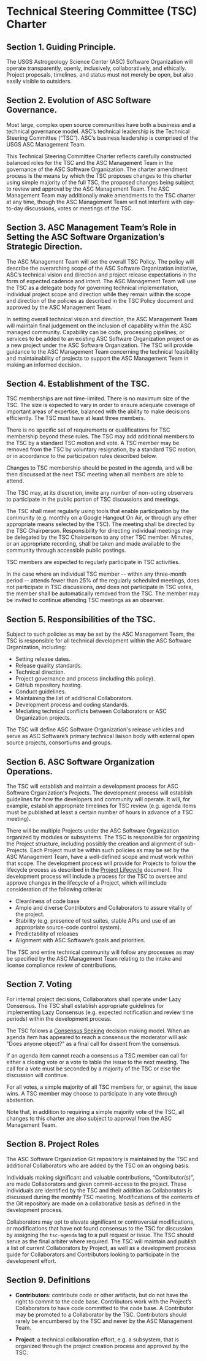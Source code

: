 ﻿# Technical Steering Committee (TSC) Charter

## Section 1. Guiding Principle.

The USGS Astrogeology Science Center (ASC) Software Organization will operate transparently, openly, inclusively, 
collaboratively, and ethically. Project proposals, timelines, and status
must not merely be open, but also easily visible to outsiders.

## Section 2. Evolution of ASC Software Governance.

Most large, complex open source communities have both a business and a
technical governance model. ASC’s technical leadership
is the Technical Steering Committee (“TSC”). ASC’s business
leadership is comprised of the USGS ASC Management Team.

This Technical Steering Committee Charter reflects carefully
constructed balanced roles for the TSC and the ASC Management Team in the governance of
the ASC Software Organization. The charter amendment process is the means by which the TSC
proposes changes to this charter using simple majority of the full TSC, the proposed
changes being subject to review and approval by the ASC Management Team. The ASC Management Team may
additionally make amendments to the TSC charter at any time, though the
ASC Management Team will not interfere with day-to-day discussions, votes or meetings
of the TSC.

## Section 3. ASC Management Team’s Role in Setting the ASC Software Organization’s Strategic Direction.  

The ASC Management Team will set the overall TSC Policy. The policy will describe the
overarching scope of the ASC Software Organization initiative, ASC’s technical vision and direction and project release
expectations in the form of expected cadence and intent. The ASC Management Team will
use the TSC as a delegate body for governing technical implementation,
individual project scope and direction while they remain within the scope
and direction of the policies as described in the TSC Policy document and
approved by the ASC Management Team.

In setting overall technical vision and direction, the ASC Management Team will maintain final judgement on the inclusion of capability within the ASC managed community. Capability can be code, processing pipelines, or services to be added to an existing ASC Software Organization project or as a new project under the ASC Software Organization. The TSC will provide guidance to the ASC Management Team concerning the technical feasibility and maintainability of projects to support the ASC Management Team in making an informed decision.

## Section 4. Establishment of the TSC.

TSC memberships are not time-limited. There is no maximum size of the TSC.
The size is expected to vary in order to ensure adequate coverage of important
areas of expertise, balanced with the ability to make decisions efficiently.
The TSC must have at least three members.

There is no specific set of requirements or qualifications for TSC
membership beyond these rules. The TSC may add additional members to the
TSC by a standard TSC motion and vote. A TSC member may be removed from the
TSC by voluntary resignation, by a standard TSC motion, or in accordance to the
participation rules described below.

Changes to TSC membership should be posted in the agenda, and will be then discussed
at the next TSC meeting when all members are able to attend.

The TSC may, at its discretion, invite any number of non-voting observers to
participate in the public portion of TSC discussions and meetings.

The TSC shall meet regularly using tools that enable participation by the
community (e.g. monthly on a Google Hangout On Air, or through any other
appropriate means selected by the TSC). The meeting shall be directed by
the TSC Chairperson. Responsibility for directing individual meetings may be
delegated by the TSC Chairperson to any other TSC member. Minutes, or an
appropriate recording, shall be taken and made available to the community
through accessible public postings.

TSC members are expected to regularly participate in TSC activities.

In the case where an individual TSC member -- within any three-month period --
attends fewer than 25% of the regularly scheduled meetings, does not
participate in TSC discussions, *and* does not participate in TSC votes, the
member shall be automatically removed from the TSC. The member may be invited
to continue attending TSC meetings as an observer.

## Section 5. Responsibilities of the TSC.  

Subject to such policies as may be set by the ASC Management Team, the TSC is
responsible for all technical development within the ASC Software Organization,
including:

* Setting release dates.
* Release quality standards.
* Technical direction.
* Project governance and process (including this policy).
* GitHub repository hosting.
* Conduct guidelines.
* Maintaining the list of additional Collaborators.
* Development process and coding standards.
* Mediating technical conflicts between Collaborators or ASC Organization
projects.

The TSC will define ASC Software Organization's release vehicles and serve as
ASC Software’s primary technical liaison body with external open
source projects, consortiums and groups.

## Section 6. ASC Software Organization Operations.

The TSC will establish and maintain a development process for ASC Software Organization's Projects. The development process will establish guidelines
for how the developers and community will operate. It will, for example,
establish appropriate timelines for TSC review (e.g. agenda items must be
published at least a certain number of hours in advance of a TSC
meeting).

There will be multiple Projects under the ASC Software Organization organized by
modules or subsystems. The TSC is responsible for organizing the Project
structure, including possibly the creation and alignment of sub-Projects.
Each Project must be within such policies as may be set by the ASC Management Team,
have a well-defined scope and must work within that scope. The
development process will provide for Projects to follow the lifecycle
process as described in the [Project Lifecycle][] document. The development
process will include a process for the TSC to oversee and approve changes
in the lifecycle of a Project, which will include consideration of the
following criteria:

* Cleanliness of code base
* Ample and diverse Contributors and Collaborators to assure vitality of
the project.
* Stability (e.g. presence of test suites, stable APIs and use of an
  appropriate source-code control system).
* Predictability of releases
* Alignment with ASC Software’s goals and priorities.

The TSC and entire technical community will follow any processes as may
be specified by the ASC Management Team relating to the intake and license compliance
review of contributions.

## Section 7. Voting

For internal project decisions, Collaborators shall operate under Lazy
Consensus. The TSC shall establish appropriate guidelines for
implementing Lazy Consensus (e.g. expected notification and review time
periods) within the development process.

The TSC follows a [Consensus Seeking][] decision making model. When an agenda
item has appeared to reach a consensus the moderator will ask "Does anyone
object?" as a final call for dissent from the consensus.

If an agenda item cannot reach a consensus a TSC member can call for
either a closing vote or a vote to table the issue to the next meeting.
The call for a vote must be seconded by a majority of the TSC or else the
discussion will continue.

For all votes, a simple majority of all TSC members for, or against, the issue
wins. A TSC member may choose to participate in any vote through abstention.

Note that, in addition to requiring a simple majority vote of the TSC, all
changes to this charter are also subject to approval from the ASC Management Team.

## Section 8. Project Roles

The ASC Software Organization Git repository is maintained by the TSC and
additional Collaborators who are added by the TSC on an ongoing basis.

Individuals making significant and valuable contributions,
“Contributor(s)”, are made Collaborators and given commit-access to the
project. These individuals are identified by the TSC and their addition
as Collaborators is discussed during the monthly TSC meeting.
Modifications of the contents of the Git repository are made on a
collaborative basis as defined in the development process.

Collaborators may opt to elevate significant or controversial
modifications, or modifications that have not found consensus to the TSC
for discussion by assigning the `tsc-agenda` tag to a pull request or
issue. The TSC should serve as the final arbiter where required. The TSC
will maintain and publish a list of current Collaborators by Project, as
well as a development process guide for Collaborators and Contributors
looking to participate in the development effort.

## Section 9. Definitions

* **Contributors**: contribute code or other artifacts, but do not have
the right to commit to the code base. Contributors work with the
Project’s Collaborators to have code committed to the code base. A
Contributor may be promoted to a Collaborator by the TSC. Contributors should
rarely be encumbered by the TSC and never by the ASC Management Team.

* **Project**: a technical collaboration effort, e.g. a subsystem, that
is organized through the project creation process and approved by the
TSC.

[Project Lifecycle]: https://github.com/USGS-Astrogeology/TSC/blob/master/Project-Lifecycle.md
[Consensus Seeking]: http://en.wikipedia.org/wiki/Consensus-seeking_decision-making
[Condorcet]: http://en.wikipedia.org/wiki/Condorcet_method
[Single Transferable Vote]: http://en.wikipedia.org/wiki/Single_transferable_vote
